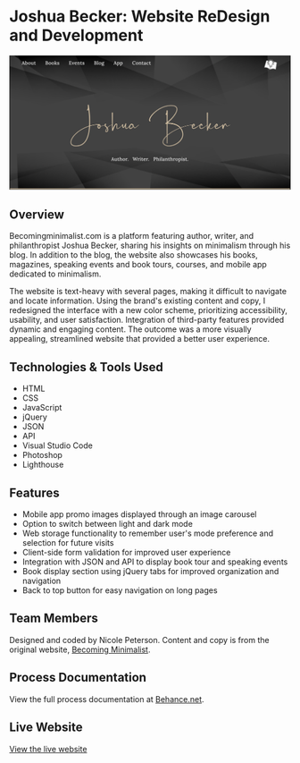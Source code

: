 # Joshua Becker: Website ReDesign and Development

[![Joshua Becker written in white script on a black geometric background.](https://github.com/git-niko/joshua-becker2.0/blob/e7d020e0678aebaa1cadc507a09565e5c26e2676/git-promo.png)](https://github.com/git-niko/joshua-becker2.0)

## Overview

Becomingminimalist.com is a platform featuring author, writer, and philanthropist Joshua Becker, sharing his insights on minimalism through his blog. In addition to the blog, the website also showcases his books, magazines, speaking events and book tours, courses, and mobile app dedicated to minimalism. 

The website is text-heavy with several pages, making it difficult to navigate and locate information. Using the brand's existing content and copy, I redesigned the interface with a new color scheme, prioritizing accessibility, usability, and user satisfaction. Integration of third-party features provided dynamic and engaging content. The outcome was a more visually appealing, streamlined website that provided a better user experience.

## Technologies & Tools Used

- HTML
- CSS
- JavaScript
- jQuery
- JSON
- API
- Visual Studio Code
- Photoshop
- Lighthouse

## Features

- Mobile app promo images displayed through an image carousel
- Option to switch between light and dark mode
- Web storage functionality to remember user's mode preference and selection for future visits
- Client-side form validation for improved user experience
- Integration with JSON and API to display book tour and speaking events
- Book display section using jQuery tabs for improved organization and navigation
- Back to top button for easy navigation on long pages

## Team Members

Designed and coded by Nicole Peterson. Content and copy is from the original website, [Becoming Minimalist](https://www.becomingminimalist.com/).

## Process Documentation

View the full process documentation at [Behance.net](https://www.behance.net/gallery/157952941/Single-page-fixed-width-website).

## Live Website

[View the live website](https://git-niko.github.io/joshua-becker2.0/)
